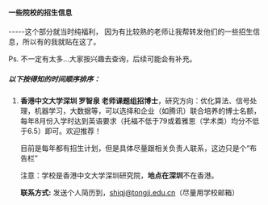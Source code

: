 #### 一些院校的招生信息

-----这个部分就当时纯福利， 因为有比较熟的老师让我帮转发他们的一些招生信息，所以有的我就贴在这了。

Ps. 不一定有太多...大家按兴趣去查询，后续可能会有补充。



##### 以下按得知的时间顺序排序：

1. **香港中文大学深圳 罗智泉 老师课题组招博士**，研究方向：优化算法、信号处理，机器学习，大数据等，可以选择和企业（如腾讯）联合培养的博士名额，每年8月份入学时达到英语要求（托福不低于79或着雅思（学术类）均分不低于6.5）即可。欢迎推荐！

   目前是每年都有招生计划，但是具体尽量跟相关负责人联系，这边只是个“布告栏”

   注意：学校是香港中文大学深圳研究院，**地点在深圳**不在香港。

   **联系方式:**  发送个人简历到，shiqj@tongji.edu.cn（尽量用学校邮箱）